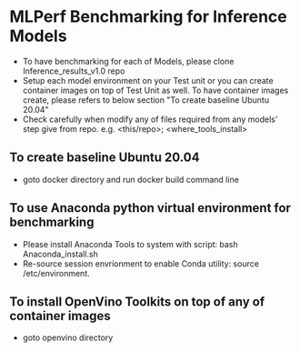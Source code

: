 # MLPerf Benchmarking for Inference Models
- To have benchmarking for each of Models, please clone Inference_results_v1.0 repo
- Setup each model environment on your Test unit or you can create container images on top of Test Unit as well. To have container images create, please refers to below section "To create baseline Ubuntu 20.04"
- Check carefully when modify any of files required from any models' step give from repo. e.g. <this/repo>; <where_tools_install> 

## To create baseline Ubuntu 20.04 
- goto docker directory and run docker build command line

## To use Anaconda python virtual environment for benchmarking
- Please install Anaconda Tools to system with script: bash Anaconda_install.sh
- Re-source session envrionment to enable Conda utility: source /etc/environment.

## To install OpenVino Toolkits on top of any of container images
- goto openvino directory
